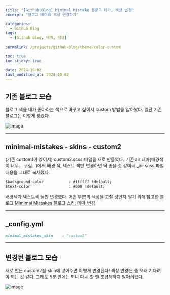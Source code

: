 ```yaml
---
title: "[Github Blog] Mimimal Mistake 블로그 테마, 색상 변경"
excerpt: "블로그 테마와 색상 변경하기"

categories:
  - Github Blog
tags:
  - [Github Blog, 테마, 색상]

permalink: /projects/github-blog/theme-color-custom

toc: true
toc_sticky: true

date: 2024-10-02
last_modified_at: 2024-10-02
---
```


## 기존 블로그 모습

블로그 색을 내가 좋아하는 색으로 바꾸고 싶어서 custom 방법을 알아봤다. 일단 기존 블로그는 이렇게 생겼다.

![image](https://github.com/user-attachments/assets/01ceb3b0-77c5-4cb7-9722-fa90c88c8ac7)

---

## minimal-mistakes - skins - custom2

(기존 custom1이 있어서) custom2.scss 파일을 새로 만들었다. 기존 air 테마(배경색이 너무... 구림...)에서 배경 색, 텍스트 색만 변경하면 딱 좋을 것 같아서 _air.scss 파일 내용을 그대로 복사했다. 

```markdown
$background-color           : #ffffff !default;
$text-color                 : #000 !default;
```

배경색과 텍스트색 둘만 변경했다. 어떤 부분의 색상을 고칠 것인지 알기 위해 참고한 블로그 [Mimimal Mistakes 블로그 스킨, 테마 변경](https://datanovice.tistory.com/entry/Minimal-Mistakes-Github-%EB%B8%94%EB%A1%9C%EA%B7%B8-%EB%B8%94%EB%A1%9C%EA%B7%B8-%EC%8A%A4%ED%82%A8-%ED%85%8C%EB%A7%88-%EB%B3%80%EA%B2%BD)

---

## _config.yml

```markdown
minimal_mistakes_skin    : "custom2"
```

---

## 변경된 블로그 모습

새로 만든 custom2를 skin에 넣어주면 이렇게 변경된다! 색상 변경은 좀 오래 기다려야 되는 것 같다. 그래도 5분 안에는 되니 다시 할 땐 조급해하지 말아야겠다.

![image](https://github.com/user-attachments/assets/92b4d9e1-2cc6-4799-b345-0e68722687ab)

